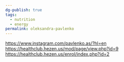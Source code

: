 ```yaml
---
dg-publish: true
tags:
  - nutrition
  - energy
permalink: oleksandra-pavlenko
---
```



https://www.instagram.com/pavlenko.as/?hl=en
https://healthclub.hezen.us/mod/page/view.php?id=9
https://healthclub.hezen.us/enrol/index.php?id=2